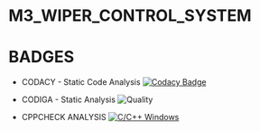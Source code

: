 # M3_WIPER_CONTROL_SYSTEM

# BADGES

* CODACY - Static Code Analysis
[![Codacy Badge](https://app.codacy.com/project/badge/Grade/dc5f153a4149421794b6c2ee25fa1689)](https://www.codacy.com/gh/VIGNESH8629/M3_WIPER_CONTROL_SYSTEM/dashboard?utm_source=github.com&amp;utm_medium=referral&amp;utm_content=VIGNESH8629/M3_WIPER_CONTROL_SYSTEM&amp;utm_campaign=Badge_Grade)

* CODIGA - Static Analysis
![Quality](https://api.codiga.io/project/33394/status/svg)

* CPPCHECK ANALYSIS
[![C/C++ Windows](https://github.com/VIGNESH8629/M3_WIPER_CONTROL_SYSTEM/actions/workflows/c-cpp.yml/badge.svg)](https://github.com/VIGNESH8629/M3_WIPER_CONTROL_SYSTEM/actions/workflows/c-cpp.yml)

